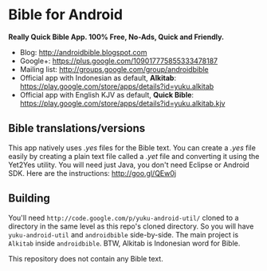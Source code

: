 Bible for Android
=================

**Really Quick Bible App. 100% Free, No-Ads, Quick and Friendly.**

- Blog: http://androidbible.blogspot.com
- Google+: https://plus.google.com/109017775855333478187
- Mailing list: http://groups.google.com/group/androidbible
- Official app with Indonesian as default, **Alkitab**: https://play.google.com/store/apps/details?id=yuku.alkitab
- Official app with English KJV as default, **Quick Bible**: https://play.google.com/store/apps/details?id=yuku.alkitab.kjv

Bible translations/versions
---------------------------

This app natively uses *.yes* files for the Bible text. You can create a *.yes* file easily by creating a plain text file
called a *.yet* file and converting it using the Yet2Yes utility. You will need just Java, you don't need Eclipse or Android SDK.
Here are the instructions: http://goo.gl/QEw0j

Building
--------

You'll need `http://code.google.com/p/yuku-android-util/` cloned to a directory in the same level
as this repo's cloned directory. So you will have `yuku-android-util` and `androidbible` side-by-side. 
The main project is `Alkitab` inside `androidbible`. BTW, Alkitab is Indonesian word for Bible.

This repository does not contain any Bible text.
